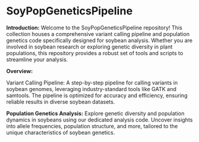 # SoyPopGeneticsPipeline
**Introduction:**
Welcome to the SoyPopGeneticsPipeline repository! This collection houses a comprehensive variant calling pipeline and population genetics code specifically designed for soybean analysis. Whether you are involved in soybean research or exploring genetic diversity in plant populations, this repository provides a robust set of tools and scripts to streamline your analysis.

**Overview:**

Variant Calling Pipeline: A step-by-step pipeline for calling variants in soybean genomes, leveraging industry-standard tools like GATK and samtools. The pipeline is optimized for accuracy and efficiency, ensuring reliable results in diverse soybean datasets.

**Population Genetics Analysis:**
Explore genetic diversity and population dynamics in soybeans using our dedicated analysis code. Uncover insights into allele frequencies, population structure, and more, tailored to the unique characteristics of soybean genetics.
